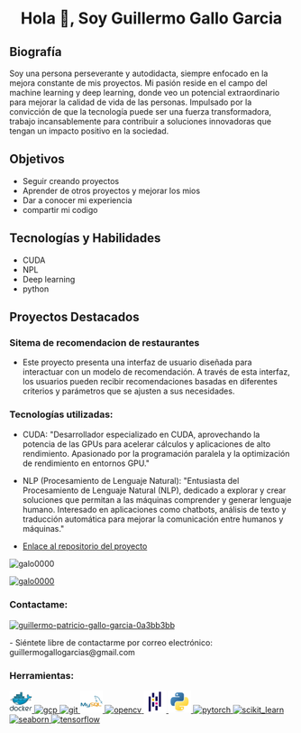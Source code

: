 <h1 align="center">Hola 👋, Soy Guillermo Gallo Garcia</h1>

## Biografía

Soy una persona perseverante y autodidacta, siempre enfocado en la mejora constante de mis proyectos. Mi pasión reside en el campo del machine learning y deep learning, donde veo un potencial extraordinario para mejorar la calidad de vida de las personas. Impulsado por la convicción de que la tecnología puede ser una fuerza transformadora, trabajo incansablemente para contribuir a soluciones innovadoras que tengan un impacto positivo en la sociedad. 

## Objetivos

- Seguir creando proyectos
- Aprender de otros proyectos y mejorar los mios
- Dar a conocer mi experiencia
- compartir mi codigo
  

## Tecnologías y Habilidades

- CUDA
- NPL
- Deep learning
- python

## Proyectos Destacados

### Sitema de recomendacion de restaurantes

- Este proyecto presenta una interfaz de usuario diseñada para interactuar con un modelo de recomendación. A través de esta interfaz, los usuarios pueden recibir recomendaciones basadas en diferentes criterios y parámetros que se ajusten a sus necesidades.
  
### Tecnologías utilizadas:
- CUDA: "Desarrollador especializado en CUDA, aprovechando la potencia de las GPUs para acelerar cálculos y aplicaciones de alto rendimiento. Apasionado por la programación paralela y la optimización de rendimiento en entornos GPU."

- NLP (Procesamiento de Lenguaje Natural): "Entusiasta del Procesamiento de Lenguaje Natural (NLP), dedicado a explorar y crear soluciones que permitan a las máquinas comprender y generar lenguaje humano. Interesado en aplicaciones como chatbots, análisis de texto y traducción automática para mejorar la comunicación entre humanos y máquinas."

- </a> </p>
  [Enlace al repositorio del proyecto](https://github.com/G08-PT02/google-yelp08)


<p align="left"> <img src="https://komarev.com/ghpvc/?username=galo0000&label=Profile%20views&color=0e75b6&style=flat" alt="galo0000" /> </p>

<p align="left"> <a href="https://github.com/ryo-ma/github-profile-trophy"><img src="https://github-profile-trophy.vercel.app/?username=galo0000" alt="galo0000" /></a> </p>

<h3 align="left">Contactame:</h3>
<p align="left">
<a href="https://linkedin.com/in/guillermo-patricio-gallo-garcia-0a3bb3bb" target="blank"><img align="center" src="https://raw.githubusercontent.com/rahuldkjain/github-profile-readme-generator/master/src/images/icons/Social/linked-in-alt.svg" alt="guillermo-patricio-gallo-garcia-0a3bb3bb" height="30" width="40" /></a>
</p>
- Siéntete libre de contactarme por correo electrónico: guillermogallogarcias@gmail.com


### Herramientas:

<p align="left"> <a href="https://www.docker.com/" target="_blank" rel="noreferrer"> <img src="https://raw.githubusercontent.com/devicons/devicon/master/icons/docker/docker-original-wordmark.svg" alt="docker" width="40" height="40"/> </a> <a href="https://cloud.google.com" target="_blank" rel="noreferrer"> <img src="https://www.vectorlogo.zone/logos/google_cloud/google_cloud-icon.svg" alt="gcp" width="40" height="40"/> </a> <a href="https://git-scm.com/" target="_blank" rel="noreferrer"> <img src="https://www.vectorlogo.zone/logos/git-scm/git-scm-icon.svg" alt="git" width="40" height="40"/> </a> <a href="https://www.mysql.com/" target="_blank" rel="noreferrer"> <img src="https://raw.githubusercontent.com/devicons/devicon/master/icons/mysql/mysql-original-wordmark.svg" alt="mysql" width="40" height="40"/> </a> <a href="https://opencv.org/" target="_blank" rel="noreferrer"> <img src="https://www.vectorlogo.zone/logos/opencv/opencv-icon.svg" alt="opencv" width="40" height="40"/> </a> <a href="https://pandas.pydata.org/" target="_blank" rel="noreferrer"> <img src="https://raw.githubusercontent.com/devicons/devicon/2ae2a900d2f041da66e950e4d48052658d850630/icons/pandas/pandas-original.svg" alt="pandas" width="40" height="40"/> </a> <a href="https://www.python.org" target="_blank" rel="noreferrer"> <img src="https://raw.githubusercontent.com/devicons/devicon/master/icons/python/python-original.svg" alt="python" width="40" height="40"/> </a> <a href="https://pytorch.org/" target="_blank" rel="noreferrer"> <img src="https://www.vectorlogo.zone/logos/pytorch/pytorch-icon.svg" alt="pytorch" width="40" height="40"/> </a> <a href="https://scikit-learn.org/" target="_blank" rel="noreferrer"> <img src="https://upload.wikimedia.org/wikipedia/commons/0/05/Scikit_learn_logo_small.svg" alt="scikit_learn" width="40" height="40"/> </a> <a href="https://seaborn.pydata.org/" target="_blank" rel="noreferrer"> <img src="https://seaborn.pydata.org/_images/logo-mark-lightbg.svg" alt="seaborn" width="40" height="40"/> </a> <a href="https://www.tensorflow.org" target="_blank" rel="noreferrer"> <img src="https://www.vectorlogo.zone/logos/tensorflow/tensorflow-icon.svg" alt="tensorflow" width="40" height="40"/> </a> </p>
